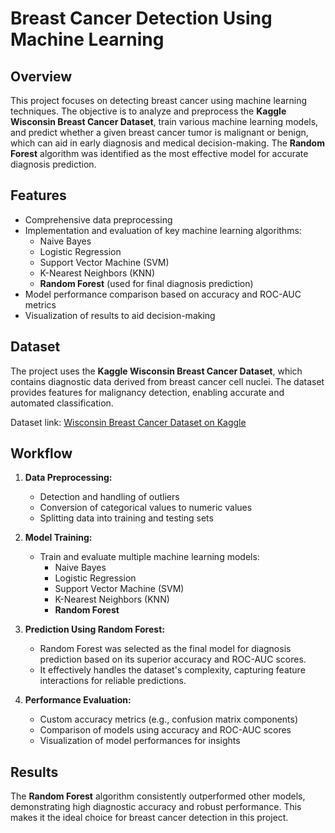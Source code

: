 # Breast Cancer Detection Using Machine Learning

## Overview
This project focuses on detecting breast cancer using machine learning techniques. The objective is to analyze and preprocess the **Kaggle Wisconsin Breast Cancer Dataset**, train various machine learning models, and predict whether a given breast cancer tumor is malignant or benign, which can aid in early diagnosis and medical decision-making. The **Random Forest** algorithm was identified as the most effective model for accurate diagnosis prediction.

## Features
- Comprehensive data preprocessing
- Implementation and evaluation of key machine learning algorithms:
  - Naive Bayes
  - Logistic Regression
  - Support Vector Machine (SVM)
  - K-Nearest Neighbors (KNN)
  - **Random Forest** (used for final diagnosis prediction)
- Model performance comparison based on accuracy and ROC-AUC metrics
- Visualization of results to aid decision-making

## Dataset
The project uses the **Kaggle Wisconsin Breast Cancer Dataset**, which contains diagnostic data derived from breast cancer cell nuclei. The dataset provides features for malignancy detection, enabling accurate and automated classification.

Dataset link: [Wisconsin Breast Cancer Dataset on Kaggle](https://www.kaggle.com/datasets/uciml/breast-cancer-wisconsin-data)

## Workflow
1. **Data Preprocessing:**
   - Detection and handling of outliers
   - Conversion of categorical values to numeric values
   - Splitting data into training and testing sets

2. **Model Training:**
   - Train and evaluate multiple machine learning models:
     - Naive Bayes
     - Logistic Regression
     - Support Vector Machine (SVM)
     - K-Nearest Neighbors (KNN)
     - **Random Forest**

3. **Prediction Using Random Forest:**
   - Random Forest was selected as the final model for diagnosis prediction based on its superior accuracy and ROC-AUC scores.
   - It effectively handles the dataset's complexity, capturing feature interactions for reliable predictions.

4. **Performance Evaluation:**
   - Custom accuracy metrics (e.g., confusion matrix components)
   - Comparison of models using accuracy and ROC-AUC scores
   - Visualization of model performances for insights

## Results
The **Random Forest** algorithm consistently outperformed other models, demonstrating high diagnostic accuracy and robust performance. This makes it the ideal choice for breast cancer detection in this project.

